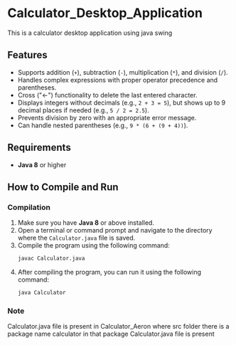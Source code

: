 # Calculator_Desktop_Application
This is a calculator desktop application using java swing
## Features

- Supports addition (`+`), subtraction (`-`), multiplication (`*`), and division (`/`).
- Handles complex expressions with proper operator precedence and parentheses.
- Cross ("←") functionality to delete the last entered character.
- Displays integers without decimals (e.g., `2 + 3 = 5`), but shows up to 9 decimal places if needed (e.g., `5 / 2 = 2.5`).
- Prevents division by zero with an appropriate error message.
- Can handle nested parentheses (e.g., `9 * (6 + (9 + 4))`).

## Requirements

- **Java 8** or higher

## How to Compile and Run

### Compilation

1. Make sure you have **Java 8** or above installed.
2. Open a terminal or command prompt and navigate to the directory where the `Calculator.java` file is saved.
3. Compile the program using the following command:
   ```bash
   javac Calculator.java
4. After compiling the program, you can run it using the following command:
   ```bash
   java Calculator

### Note
Calculator.java file is present in Calculator_Aeron where src folder there is a package name calculator in that package Calculator.java file is present



